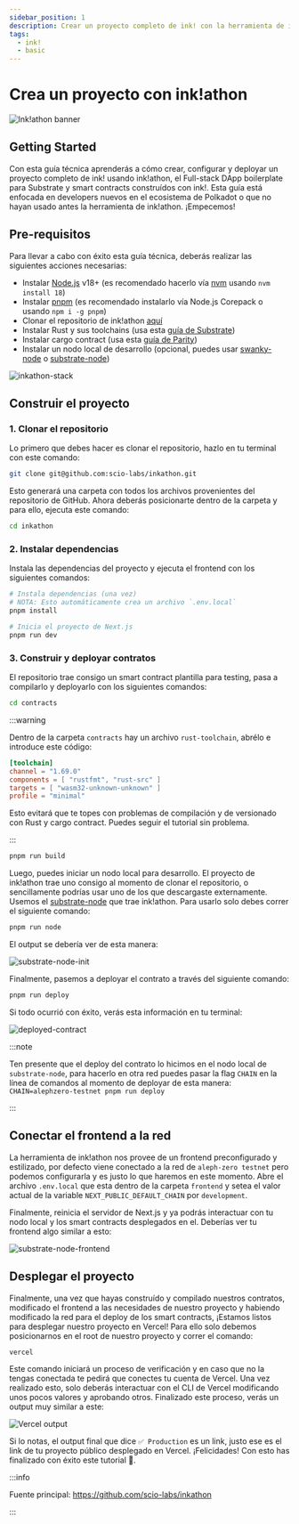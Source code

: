```yaml
---
sidebar_position: 1
description: Crear un proyecto completo de ink! con la herramienta de ink!athon
tags:
  - ink!
  - basic
---
```


# Crea un proyecto con ink!athon

![Ink!athon banner](../../static/img/inkathon-banner.png)

## Getting Started
Con esta guía técnica aprenderás a cómo crear, configurar y deployar un proyecto completo de ink! usando ink!athon, el Full-stack DApp boilerplate para Substrate y smart contracts construídos con ink!. Esta guía está enfocada en developers nuevos en el ecosistema de Polkadot o que no hayan usado antes la herramienta de ink!athon. ¡Empecemos! 

## Pre-requisitos
Para llevar a cabo con éxito esta guía técnica, deberás realizar las siguientes acciones necesarias:
- Instalar [Node.js](https://nodejs.org/en) v18+ (es recomendado hacerlo vía [nvm](https://github.com/nvm-sh/nvm) usando `nvm install 18`)
- Instalar [pnpm](https://pnpm.io/installation) (es recomendado instalarlo vía Node.js Corepack o usando `npm i -g pnpm`)
- Clonar el repositorio de ink!athon [aquí](https://github.com/scio-labs/inkathon)
- Instalar Rust y sus toolchains (usa esta [guía de Substrate](https://docs.substrate.io/install/))
- Instalar cargo contract (usa esta [guía de Parity](https://github.com/use-ink/cargo-contract))
- Instalar un nodo local de desarrollo (opcional, puedes usar [swanky-node](https://github.com/inkdevhub/swanky-node) o [substrate-node](https://github.com/paritytech/substrate-contracts-node)) 

![inkathon-stack](../../static/img/inkathon-stack-diagram.png)

## Construir el proyecto

### 1. Clonar el repositorio
Lo primero que debes hacer es clonar el repositorio, hazlo en tu terminal con este comando:

```bash
git clone git@github.com:scio-labs/inkathon.git
```

Esto generará una carpeta con todos los archivos provenientes del repositorio de GitHub. Ahora deberás posicionarte dentro de la carpeta y para ello, ejecuta este comando:

```bash
cd inkathon
```

### 2. Instalar dependencias
Instala las dependencias del proyecto y ejecuta el frontend con los siguientes comandos:

```bash title="/inkathon"
# Instala dependencias (una vez)
# NOTA: Esto automáticamente crea un archivo `.env.local`
pnpm install
```
```bash title="/inkathon"
# Inicia el proyecto de Next.js
pnpm run dev
```

### 3. Construir y deployar contratos
El repositorio trae consigo un smart contract plantilla para testing, pasa a compilarlo y deployarlo con los siguientes comandos:

```bash title="/inkathon"
cd contracts
```
:::warning

Dentro de la carpeta `contracts` hay un archivo `rust-toolchain`, abrélo e introduce este código:

```toml
[toolchain]
channel = "1.69.0"
components = [ "rustfmt", "rust-src" ]
targets = [ "wasm32-unknown-unknown" ]
profile = "minimal"
```

Esto evitará que te topes con problemas de compilación y de versionado con Rust y cargo contract. Puedes seguir el tutorial sin problema.

:::

```bash title="/inkathon/contracts"
pnpm run build
```

Luego, puedes iniciar un nodo local para desarrollo. El proyecto de ink!athon trae uno consigo al momento de clonar el repositorio, o sencillamente podrías usar uno de los que descargaste externamente. Usemos el [substrate-node](https://github.com/paritytech/substrate-contracts-node) que trae ink!athon. Para usarlo solo debes correr el siguiente comando:

```bash title="/inkathon/contracts"
pnpm run node
```

El output se debería ver de esta manera:

![substrate-node-init](../../static/img/substrate-node-init.png)

Finalmente, pasemos a deployar el contrato a través del siguiente comando:

```bash title="/inkathon/contracts"
pnpm run deploy
```

Si todo ocurrió con éxito, verás esta información en tu terminal:

![deployed-contract](../../static/img/deployed-contract.png)

:::note

Ten presente que el deploy del contrato lo hicimos en el nodo local de `substrate-node`, para hacerlo en otra red puedes pasar la flag `CHAIN` en la línea de comandos al momento de deployar de esta manera: `CHAIN=alephzero-testnet pnpm run deploy`

:::

## Conectar el frontend a la red
La herramienta de ink!athon nos provee de un frontend preconfigurado y estilizado, por defecto viene conectado a la red de `aleph-zero testnet` pero podemos configurarla y es justo lo que haremos en este momento. Abre el archivo `.env.local` que esta dentro de la carpeta `frontend` y setea el valor actual de la variable `NEXT_PUBLIC_DEFAULT_CHAIN` por `development`.

Finalmente, reinicia el servidor de Next.js y ya podrás interactuar con tu nodo local y los smart contracts desplegados en el. Deberías ver tu frontend algo similar a esto:

![substrate-node-frontend](../../static/img/frontend-node-connect.png)

## Desplegar el proyecto
Finalmente, una vez que hayas construído y compilado nuestros contratos, modificado el frontend a las necesidades de nuestro proyecto y habiendo modificado la red para el deploy de los smart contracts, ¡Estamos listos para desplegar nuestro proyecto en Vercel! Para ello solo debemos posicionarnos en el root de nuestro proyecto y correr el comando:

```bash title="/inkathon"
vercel
```

Este comando iniciará un proceso de verificación y en caso que no la tengas conectada te pedirá que conectes tu cuenta de Vercel. Una vez realizado esto, solo deberás interactuar con el CLI de Vercel modificando unos pocos valores y aprobando otros. Finalizado este proceso, verás un output muy similar a este:

![Vercel output](../../static/img/vercel-output.png)

Si lo notas, el output final que dice `✅ Production` es un link, justo ese es el link de tu proyecto público desplegado en Vercel. ¡Felicidades! Con esto has finalizado con éxito este tutorial 🥳.

:::info

Fuente principal: https://github.com/scio-labs/inkathon

:::
